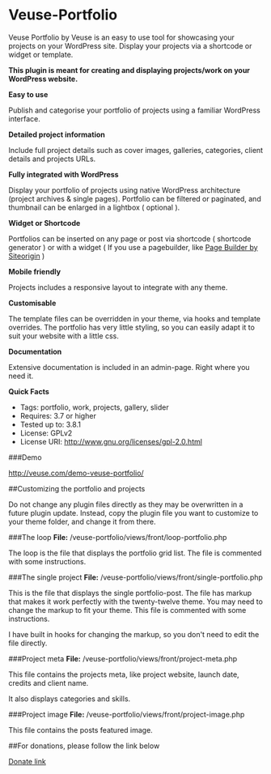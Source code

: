 Veuse-Portfolio
===============

Veuse Portfolio by Veuse is an easy to use tool for showcasing your projects on your WordPress site.  Display your projects  via a shortcode or widget or template.

<b>This plugin is meant for creating and displaying projects/work on your WordPress website.</b>


**Easy to use**

Publish and categorise your portfolio of projects using a familiar WordPress interface.


**Detailed project information**

Include full project details such as cover images, galleries, categories, client details and projects URLs.


**Fully integrated with WordPress**

Display your portfolio of projects using native WordPress architecture (project archives & single pages). Portfolio can be filtered or paginated, and thumbnail can be enlarged in a lightbox ( optional ).


**Widget or Shortcode**

Portfolios can be inserted on any page or post via shortcode ( shortcode generator ) or with a widget ( If you use a pagebuilder, like <a href="http://wordpress.org/plugins/siteorigin-panels/">Page Builder by Siteorigin</a> )


**Mobile friendly**

Projects includes a responsive layout to integrate with any theme.


**Customisable**

The template files can be overridden in your theme, via hooks and template overrides. The portfolio has very little styling, so you can easily adapt it to suit your website with a little css. 


**Documentation**

Extensive documentation is included in an admin-page. Right where you need it.


**Quick Facts**

- Tags: portfolio, work, projects, gallery, slider
- Requires: 3.7 or higher
- Tested up to: 3.8.1
- License: GPLv2
- License URI: <h href="http://www.gnu.org/licenses/gpl-2.0.html">http://www.gnu.org/licenses/gpl-2.0.html</a>

###Demo

http://veuse.com/demo-veuse-portfolio/


##Customizing the portfolio and projects

Do not change any plugin files directly as they may be overwritten in a future plugin update. Instead, copy the plugin file you want to customize to your theme folder, and change it from there.


###The loop
**File:** /veuse-portfolio/views/front/loop-portfolio.php

The loop is the file that displays the portfolio grid list. The file is commented with some instructions.


###The single project
**File:** /veuse-portfolio/views/front/single-portfolio.php

This is the file that displays the single portfolio-post. The file has markup that makes it work perfectly with the twenty-twelve theme. You may need to change the markup to fit your theme. This file is commented with some instructions.

I have built in hooks for changing the markup, so you don't need to edit the file directly.

###Project meta
**File:** /veuse-portfolio/views/front/project-meta.php

This file contains the projects meta, like project website, launch date, credits and client name.

It also displays categories and skills.

###Project image
**File:** /veuse-portfolio/views/front/project-image.php

This file contains the posts featured image.


##For donations, please follow the link below

<a href="https://www.paypal.com/cgi-bin/webscr?cmd=_donations&business=andreas%2ewilthil%40gmail%2ecom&lc=NO&item_name=Veuse&no_note=0&cn=Add%20special%20instructions%20to%20the%20seller%3a&no_shipping=1&currency_code=NOK&bn=PP%2dDonationsBF%3abtn_donateCC_LG%2egif%3aNonHosted"> Donate link</a>
